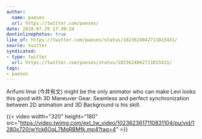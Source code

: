 ```yaml
---
author:
  name: paeses
  url: https://twitter.com/paeses/
date: 2018-07-29 17:39:24
dontinlinephotos: true
like_of: https://twitter.com/paeses/status/1023624042711015431/
source: twitter
syndicated:
- type: twitter
  url: https://twitter.com/paeses/status/1023624042711015431/
tags:
- paeses
---
```


Arifumi Imai (今井有文) might be the only animator who can make Levi looks  this good with 3D Maneuver Gear. Seamless and perfect synchronization between 2D animation and 3D Background is his skill. 

{{< video width="320" height="180" src="https://video.twimg.com/ext_tw_video/1023623617110831104/pu/vid/1280x720/wYck6OqL7MqRBMfk.mp4?tag=4" >}}